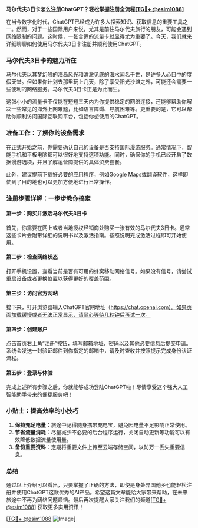 **马尔代夫3日卡怎么注册ChatGPT？轻松掌握注册全流程[[TG💪+ @esim1088](https://t.me/s/esim1088)]**

在当今数字化时代，ChatGPT已经成为许多人探索知识、获取信息的重要工具之一。然而，对于一些国际用户来说，尤其是前往马尔代夫旅行的朋友，可能会遇到网络限制的问题。这时候，一张合适的流量卡就显得尤为重要了。今天，我们就来详细聊聊如何使用马尔代夫3日卡注册并顺利使用ChatGPT。

### 马尔代夫3日卡的魅力所在

马尔代夫以其梦幻般的海岛风光和清澈见底的海水闻名于世，是许多人心目中的度假天堂。但如果你计划去那里玩上几天，除了享受阳光沙滩之外，可能还会需要一些便利的网络服务。马尔代夫3日卡正是为此而生。

这张小小的流量卡不仅能在短短三天内为你提供稳定的网络连接，还能够帮助你解决一些常见的海外上网难题，比如语言障碍、导航困难等。更重要的是，它可以帮助你顺利访问国际互联网平台，包括你想使用的ChatGPT。

### 准备工作：了解你的设备需求

在正式开始之前，你需要确认自己的设备是否支持国际漫游服务。通常情况下，智能手机和平板电脑都可以很好地支持这项功能。同时，确保你的手机已经开启了数据漫游选项，并且了解运营商提供的具体资费套餐。

此外，建议提前下载好必要的应用程序，例如Google Maps或翻译软件，这样即使到了目的地也可以更加方便地进行日常操作。

### 注册步骤详解：一步步教你搞定

#### 第一步：购买并激活马尔代夫3日卡
首先，你需要在网上或者当地授权经销商处购买一张有效的马尔代夫3日卡。通常这些卡片会附带详细的说明书以及激活指南。按照说明完成激活过程即可开始使用。

#### 第二步：检查网络状态
打开手机设置，查看当前是否有可用的蜂窝移动网络信号。如果没有信号，请尝试重启设备或者更换位置以获得更好的覆盖范围。

#### 第三步：访问官方网站
接下来，打开浏览器输入ChatGPT官网地址（https://chat.openai.com）。如果页面加载缓慢或者无法正常显示，请耐心等待几秒钟后再试一次。

#### 第四步：创建账户
点击首页右上角“注册”按钮，填写邮箱地址、密码以及其他必要信息后提交申请。系统会发送一封验证邮件到你指定的邮箱中，请及时查收并按照提示完成身份认证流程。

#### 第五步：登录与体验
完成上述所有步骤之后，你就能够成功登陆ChatGPT啦！尽情享受这个强大人工智能助手带来的便捷服务吧！

### 小贴士：提高效率的小技巧
1. **保持充足电量**：旅途中记得随身携带充电宝，避免因电量不足影响正常使用。
2. **节省流量消耗**：尽量减少不必要的后台程序运行，关闭自动更新等功能可以有效降低数据流量使用量。
3. **备份重要资料**：定期将重要文件上传至云端存储空间，以防万一丢失重要信息。

### 总结
通过以上介绍可以看出，只要掌握了正确的方法，即使是身处异国他乡也能轻松注册并使用ChatGPT这款优秀的AI产品。希望这篇文章能给大家带来帮助，在未来旅途中不再为网络问题烦恼。最后再次提醒大家关注我们的频道[[TG💪+ @esim1088](https://t.me/s/esim1088)] 获取更多实用资讯！

[[TG💪+ @esim1088](https://t.me/s/esim1088) ![Image](https://i.postimg.cc/4NQfJmqS/Snipaste-2025-05-13-00-14-12.png)]